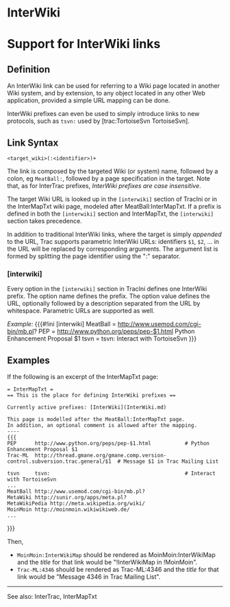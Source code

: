 # InterWiki
# Support for InterWiki links

## Definition

An InterWiki link can be used for referring to a Wiki page located in another Wiki system, and by extension, to any object located in any other Web application, provided a simple URL mapping can be done.

InterWiki prefixes can even be used to simply introduce links to new protocols, such as `tsvn:` used by [trac:TortoiseSvn TortoiseSvn].

## Link Syntax

```
<target_wiki>(:<identifier>)+
```

The link is composed by the targeted Wiki (or system) name, followed by a colon, eg `MeatBall:`, followed by a page specification in the target.
Note that, as for InterTrac prefixes, *InterWiki prefixes are case insensitive*.

The target Wiki URL is looked up in the `[interwiki]` section of TracIni or in the InterMapTxt wiki page, modeled after MeatBall:InterMapTxt. If a prefix is defined in both the `[interwiki]` section and InterMapTxt, the `[interwiki]` section takes precedence.

In addition to traditional InterWiki links, where the target is simply _appended_ to the URL, Trac supports parametric InterWiki URLs:
identifiers `$1`, `$2`, ... in the URL will be replaced by corresponding arguments.
The argument list is formed by splitting the page identifier using the ":" separator.

### [interwiki]

Every option in the `[interwiki]` section in TracIni defines one InterWiki prefix. The option name defines the prefix. The option value defines the URL, optionally followed by a description separated from the URL by whitespace. Parametric URLs are supported as well.

*Example:*
{{{#!ini
[interwiki]
MeatBall = http://www.usemod.com/cgi-bin/mb.pl?
PEP = http://www.python.org/peps/pep-$1.html Python Enhancement Proposal $1
tsvn = tsvn: Interact with TortoiseSvn
}}}

## Examples

If the following is an excerpt of the InterMapTxt page:

```
= InterMapTxt =
== This is the place for defining InterWiki prefixes ==

Currently active prefixes: [InterWiki](InterWiki.md)

This page is modelled after the MeatBall:InterMapTxt page.
In addition, an optional comment is allowed after the mapping.
----
{{{
PEP      http://www.python.org/peps/pep-$1.html           # Python Enhancement Proposal $1
Trac-ML  http://thread.gmane.org/gmane.comp.version-control.subversion.trac.general/$1  # Message $1 in Trac Mailing List

tsvn     tsvn:                                            # Interact with TortoiseSvn
...
MeatBall http://www.usemod.com/cgi-bin/mb.pl?
MetaWiki http://sunir.org/apps/meta.pl?
MetaWikiPedia http://meta.wikipedia.org/wiki/
MoinMoin http://moinmoin.wikiwikiweb.de/
...
```
}}}

Then,
 * `MoinMoin:InterWikiMap` should be rendered as MoinMoin:InterWikiMap and the _title_ for that link would be "!InterWikiMap in !MoinMoin".
 * `Trac-ML:4346` should be rendered as Trac-ML:4346 and the _title_ for that link would be "Message 4346 in Trac Mailing List".

----
See also: InterTrac, InterMapTxt

